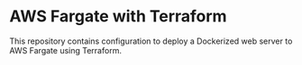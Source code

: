 # AWS Fargate with Terraform

This repository contains configuration to deploy a Dockerized web server to AWS Fargate using Terraform.

